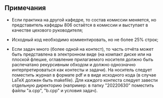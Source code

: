 ## Примечания

* Если практика на другой кафедре, то состав комиссии меняется, но представитель кафедры 806 остаётся в комиссии и выступает в качестве цехового руководителя;

* Исходный код необходимо комментировать, но не более 25% строк;

* Если задач много (более одной на контест), то часть отчёта может быть представлена в электронном виде (на компакт диске или на плоской флешке, оглавление прилагаемого носителя должно быть распечатано рекурсивным обходом и должно однозначно интерпретироваться как контесты и задачи). На носитель следует поместить журнал в формате pdf и в виде исходного кода (в случае LaTeX должен быть makefile). Для каждого контеста следует завести отдельную директорию (например: в папку "20220630" поместить файлы "a.cpp", "b.cpp" и условия задач).
